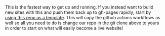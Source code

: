 <code-sample copy-clipboard-button>
<template>
  git clone https://github.com/elmsln/hax11ty.git
  cd hax11ty
  yarn install
  yarn start
</template>
</code-sample>
<p>This is the fastest way to get up and running. If you instead want to build new sites with this and push them back up to gh-pages rapidly, start by <a href="https://github.com/elmsln/hax11ty/generate">using this repo as a template</a>. This will copy the github actions workflows as well so all you need to do is change our repo in the git clone above to yours in order to start on what will easily become a live website!</p>
